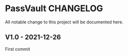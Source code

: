 # PassVault CHANGELOG

All notable change to this project will be documented here.

## V1.0 - 2021-12-26
First commit 
